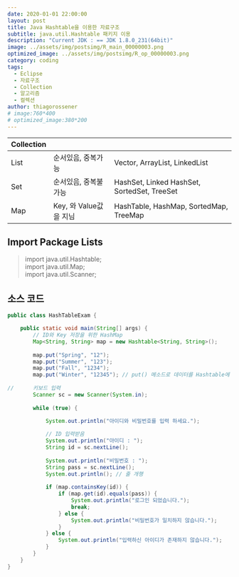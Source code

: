 ```yaml
---
date: 2020-01-01 22:00:00
layout: post
title: Java Hashtable을 이용한 자료구조
subtitle: java.util.Hashtable 패키지 이용
description: "Current JDK : == JDK 1.8.0_231(64bit)"
image: ../assets/img/postsimg/R_main_00000003.png
optimized_image: ../assets/img/postsimg/R_op_00000003.png
category: coding
tags:
  - Eclipse
  - 자료구조
  - Collection
  - 알고리즘
  - 컬렉션
author: thiagorossener
# image:760*400
# optimized_image:380*200
---
```


| Collection |                        |                                             |
|------------|------------------------|---------------------------------------------|
| List       | 순서있음, 중복가능     | Vector, ArrayList, LinkedList               |
| Set        | 순서있음, 중복불가능   | HashSet, Linked HashSet, SortedSet, TreeSet |
| Map        | Key, 와 Value값을 지님 | HashTable, HashMap, SortedMap, TreeMap      |

## Import Package Lists
> import java.util.Hashtable; <br>
> import java.util.Map; <br>
> import java.util.Scanner; <br>

## 소스 코드
```java
public class HashTableExam {

	public static void main(String[] args) {
		// ID와 Key 저장을 위한 HashMap
		Map<String, String> map = new Hashtable<String, String>();
		
		map.put("Spring", "12");
		map.put("Summer", "123");
		map.put("Fall", "1234");
		map.put("Winter", "12345"); // put() 메소드로 데이터를 Hashtable에 축척시킨다
		
//		키보드 입력
		Scanner sc = new Scanner(System.in);
		
		while (true) {
			
			System.out.println("아이디와 비밀번호를 입력 하세요.");

			// ID 입력받음
			System.out.println("아이디 : ");
			String id = sc.nextLine();
			
			System.out.println("비밀번호 : ");
			String pass = sc.nextLine();
			System.out.println(); // 줄 개행
			
			if (map.containsKey(id)) {
				if (map.get(id).equals(pass)) {
					System.out.println("로그인 되었습니다.");
					break;
				} else {
					System.out.println("비밀번호가 일치하지 않습니다.");
				}
			} else {
				System.out.println("입력하신 아이디가 존재하지 않습니다.");
			}
		}
	}
}
```